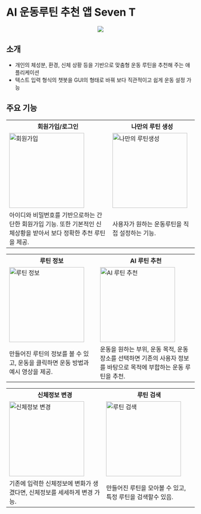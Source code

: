 # AI 운동루틴 추천 앱 Seven T
<p align="center">
  <img src="https://github.com/dbtls/HealthRoutineApp/assets/29426412/ab48e27b-505b-4444-90cb-b389325da192">
</p>


## 소개
- 개인의 체성분, 환경, 신체 상황 등을 기반으로 맞춤형 운동 루틴을 추천해 주는 애플리케이션
- 텍스트 입력 형식의 챗봇을 GUI의 형태로 바꿔 보다 직관적이고 쉽게 운동 설정 가능



## 주요 기능
<table>
  <tr>
    <th>회원가입/로그인</th>
    <th>나만의 루틴 생성</th>
  </tr>
  <tr>
    <td><img src="https://github.com/dbtls/HealthRoutineApp/assets/29426412/a21d05c2-2602-4827-ba8b-acc607a75251" alt="회원가입" width="200"></td>
    <td><img src="https://github.com/dbtls/HealthRoutineApp/assets/29426412/d6719ad3-93de-41dc-af18-e50e21c156ff" alt="나만의 루틴생성" width="200"></td>
  </tr>
  <tr>
    <td>아이디와 비밀번호를 기반으로하는 간단한 회원가입 기능. 또한 기본적인 신체상황을 받아서 보다 정확한 추천 루틴을 제공.</td>
    <td>사용자가 원하는 운동루틴을 직접 설정하는 기능.</td>
  </tr>
</table>

<table>
  <tr>
      <th>루틴 정보</th>
      <th>AI 루틴 추천</th>

  </tr>
  <tr>
      <td><img src="https://github.com/dbtls/HealthRoutineApp/assets/29426412/b29fe4cd-d24e-4f56-ae9b-18f317bc2dbd" alt="루틴 정보" width="200"></td>
      <td><img src="https://github.com/dbtls/HealthRoutineApp/assets/29426412/8c48110b-d42d-4a49-bd44-f52e27f798d0" alt="AI 루틴 추천" width="200"></td>

  </tr>
  <tr>
      <td>만들어진 루틴의 정보를 볼 수 있고, 운동을 클릭하면 운동 방법과 예시 영상을 제공.</td>
      <td>운동을 원하는 부위, 운동 목적, 운동 장소를 선택하면 기존의 사용자 정보를 바탕으로 목적에 부합하는 운동 루틴을 추천.</td>

  </tr>
</table>


<table>
  <tr>
    <th>신체정보 변경</th>
    <th>루틴 검색</th>
  </tr>
  <tr>
    <td><img src="https://github.com/dbtls/HealthRoutineApp/assets/29426412/7980181e-d87d-467f-b5e6-a79d3a6eede4" alt="신체정보 변경" width="200"></td>
    <td><img src="https://github.com/dbtls/HealthRoutineApp/assets/29426412/1f21fd2b-d5bb-40d0-ad3d-6796960b780d" alt="루틴 검색" width="200"></td>
  </tr>
  <tr>
    <td>기존에 입력한 신체정보에 변화가 생겼다면, 신체정보를 세세하게 변경 가능.</td>
    <td>만들어진 루틴을 모아볼 수 있고, 특정 루틴을 검색할수 있음.</td>
  </tr>
</table>
